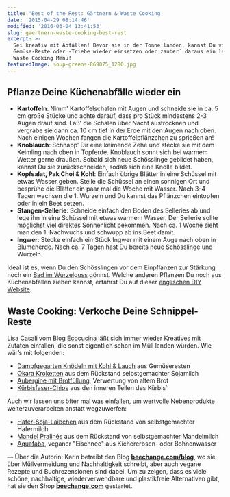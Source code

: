 ```yaml
---
title: 'Best of the Rest: Gärtnern & Waste Cooking'
date: '2015-04-29 08:14:46'
modified: '2016-03-04 13:41:53'
slug: gaertnern-waste-cooking-best-rest
excerpt: >-
  Sei kreativ mit Abfällen! Bevor sie in der Tonne landen, kannst Du viele
  Gemüse-Reste oder -Triebe wieder einsetzen oder zauber´ daraus ein leckeres
  Waste Cooking Menü! 
featuredImage: soup-greens-869075_1280.jpg
---
```


## **Pflanze Deine Küchenabfälle wieder ein**

*   **Kartoffeln**: Nimm’ Kartoffelschalen mit Augen und schneide sie in ca. 5 cm große Stücke und achte darauf, dass pro Stück mindestens 2-3 Augen drauf sind. Laß’ die Schalen über Nacht austrocknen und vergrabe sie dann ca. 10 cm tief in der Erde mit den Augen nach oben. Nach einigen Wochen fangen die Kartoffelpflänzchen zu sprießen an!
*   **Knoblauch**: Schnapp’ Dir eine keimende Zehe und stecke sie mit dem Keimling nach oben in Topferde. Knoblauch sonnt sich bei warmem Wetter gerne draußen. Sobald sich neue Schösslinge gebildet haben, kannst Du sie zurückschneiden, sodaß sich eine Knolle bildet.
*   **Kopfsalat, Pak Choi & Kohl**: Einfach übrige Blätter in eine Schüssel mit etwas Wasser geben. Stelle die Schüssel an einen sonnigen Ort und besprühe die Blätter ein paar mal die Woche mit Wasser. Nach 3-4 Tagen wachsen die 1. Wurzeln und Du kannst das Pflänzchen eintopfen oder in ein Beet setzen.
*   **Stangen-Sellerie**: Schneide einfach den Boden des Selleries ab und lege ihn in eine Schüssel mit etwas warmem Wasser. Der Sellerie sollte möglichst viel direktes Sonnenlicht bekommen. Nach ca. 1 Woche sieht man den 1. Nachwuchs und schwupp ab ins Beet damit.
*   **Ingwer**: Stecke einfach ein Stück Ingwer mit einem Auge nach oben in Blumenerde. Nach ca. 7 Tagen hast Du bereits neue Schösslinge und Wurzeln.

Ideal ist es, wenn Du den Schösslingen vor dem Einpflanzen zur Stärkung noch ein [Bad im Wurzelguss](http://www.beechange.com/wohnen/147-bio-wurzelguss-mit-mikroorganismen-12-er-pack.html) gönnst. Welche anderen Pflanzen Du noch aus Küchenabfällen ziehen kannst, erfährst Du auf dieser [englischen DIY Website](http://www.diyncrafts.com/4732/repurpose/25-foods-can-re-grow-kitchen-scraps).

## Waste Cooking: Verkoche Deine Schnippel-Reste

Lisa Casali vom Blog [Ecocucina](https://ecocucinaen.wordpress.com/) läßt sich immer wieder Kreatives mit Zutaten einfallen, die sonst eigentlich schon im Müll landen würden. Wie wär’s mit folgenden:

*   [Dampfgegarten Knödeln mit Kohl & Lauch](https://ecocucinaen.wordpress.com/2015/04/14/steamed-dumplings/) aus Gemüseresten
*   [Okara Kroketten](https://ecocucinaen.wordpress.com/2013/06/23/soy-2x1-milk-and-okaras-croquettes/) aus dem Rückstand selbstgemachter Sojamilch
*   [Aubergine mit Brotfüllung](https://ecocucinaen.wordpress.com/2013/08/26/eco-stuffed-eggplant/), Verwertung von altem Brot
*   [Kürbisfaser-Chips](http://www.beechange.com/blog/reduce/kuerbisfaser-chips) aus den inneren Teilen des Kürbis\`

Auch wir lassen uns öfter mal was einfallen, um wertvolle Nebenprodukte weiterzuverarbeiten anstatt wegzuwerfen:

*   [Hafer-Soja-Laibchen](https://www.veganblatt.com/hafer-soja-laibchen) aus dem Rückstand von selbstgemachter Hafermilch
*   [Mandel Pralinés](https://www.veganblatt.com/mandel-pralinen) aus dem Rückstand von selbstgemachter Mandelmilch
*   [Aquafaba](https://www.veganblatt.com/veganer-eischnee-aquafaba), veganer "Eischnee" aus Kichererbsen- oder Bohnenwasser

[<!-- Image removed (no copyright): mandel-kokos-mohn-pralinen-300x225.jpg -->](https://www.veganblatt.com/mandel-pralinen)

— Über die Autorin: Karin betreibt den Blog [**beechange.com/blog**](http://www.beechange.com/blog/), wo sie über Müllvermeidung und Nachhaltigkeit schreibt, aber auch vegane Rezepte und Buchrezensionen sind dabei. Um zu zeigen, dass es viele schöne, nachhaltige, wiederverwendbare und plastikfreie Alternativen gibt, hat sie den Shop **[beechange.com](http://www.beechange.com/)** gestartet.
